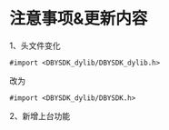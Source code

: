 # 注意事项&更新内容

1、头文件变化
```objc
#import <DBYSDK_dylib/DBYSDK_dylib.h>
```
改为
```objc
#import <DBYSDK_dylib/DBYSDK.h>
```
2、新增上台功能
